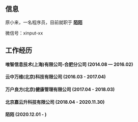 ## 信息
原小来，一名程序员，目前就职于 [**陌陌**](https://www.immomo.com/)

微信号：xinput-xx

## 工作经历
#### 唯智信息技术(上海)有限公司-合肥分公司 (2014.08 — 2016.02)

#### 云中万维(北京)科技有限公司 (2016.03 - 2017.04)

#### 万户良方(北京)健康管理有限公司 (2017.04 - 2018.03)

#### 北京嘉云升科技有限公司 (2018.04 - 2020.11.30)

#### 陌陌 (2020.12.01 - )